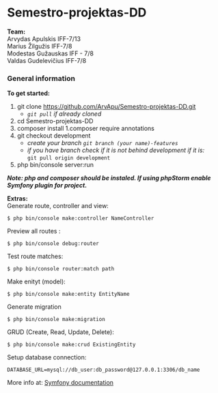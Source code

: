 # Semestro-projektas-DD

**Team:**  
Arvydas Apulskis IFF-7/13  
Marius Žilgužis IFF-7/8   
Modestas Gužauskas IFF - 7/8  
Valdas Gudelevičius IFF-7/8  

### General information
**To get started:**  
1. git clone https://github.com/ArvApu/Semestro-projektas-DD.git
    * *```git pull``` if already cloned* 
1. cd Semestro-projektas-DD 
1. composer install
1.composer require annotations
1. git checkout development
   * *create your branch ```git branch (your name)-features```*
   * *if you have branch check if it is not behind development if it is:*  
   ```git pull origin development``` 
1. php bin/console server:run  

_**Note: php and composer should be instaled. If using phpStorm enable Symfony plugin for project.**_    

**Extras:**  
Generate route, controller and view:
```
$ php bin/console make:controller NameController
```

Preview all routes :  
```
$ php bin/console debug:router
```

Test route matches:  
```
$ php bin/console router:match path
```

Make enityt (model):
```
$ php bin/console make:entity EntityName
```

Generate migration
```
$ php bin/console make:migration
```

GRUD (Create, Read, Update, Delete):
```
$ php bin/console make:crud ExistingEntity
```

Setup database connection:
```
DATABASE_URL=mysql://db_user:db_password@127.0.0.1:3306/db_name
```  
More info at:
[Symfony documentation](https://symfony.com/)
